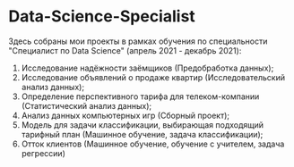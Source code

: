 # Data-Science-Specialist
Здесь собраны мои проекты в рамках обучения по специальности "Специалист по Data Science" (апрель 2021 - декабрь 2021):

1) Исследование надёжности заёмщиков (Предобработка данных);
2) Исследование объявлений о продаже квартир (Исследовательский анализ данных);
3) Определение перспективного тарифа для телеком-компании (Статистический анализ данных);
4) Анализ данных компьютерных игр (Сборный проект);
5) Модель для задачи классификации, выбирающая подходящий тарифный план (Машинное обучение, задача классификации);
6) Отток клиентов (Машинное обучение, обучение с учителем, задача регрессии)

